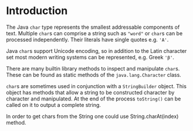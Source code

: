 # Introduction

The Java `char` type represents the smallest addressable components of text.
Multiple `char`s can comprise a string such as `"word"` or `char`s can be
processed independently. Their literals have single quotes e.g. `'A'`.

Java `char`s support Unicode encoding, so in addition to the Latin character set
most modern writing systems  can be represented,
e.g.  Greek `'β'`. 

There are many builtin library methods to inspect and manipulate `char`s. These
can be found as static methods of the `java.lang.Character` class.

`char`s are sometimes used in conjunction with a `StringBuilder` object.
This object has methods that allow a string to be constructed
character by character and manipulated. At the end of the process
`toString()` can be called on it to output a complete string.

In order to get chars from the String one could use String.charAt(index) method. 
